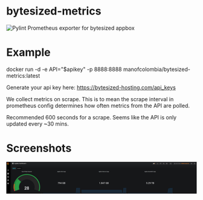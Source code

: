 # bytesized-metrics
![Pylint](https://github.com/manofcolombia/bytesized-metrics/workflows/Pylint/badge.svg)
Prometheus exporter for bytesized appbox

# Example
docker run -d -e API="$apikey" -p 8888:8888  manofcolombia/bytesized-metrics:latest

Generate your api key here: https://bytesized-hosting.com/api_keys

We collect metrics on scrape. This is to mean the scrape interval in prometheus config determines how often metrics from the API are polled.

Recommended 600 seconds for a scrape. Seems like the API is only updated every ~30 mins.

# Screenshots

![alt text](https://github.com/manofcolombia/bytesized-metrics/blob/dev/extras/bytesized-dashboard.png?raw=true)

